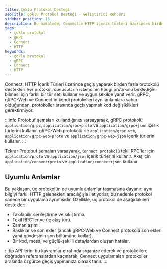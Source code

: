 ```yaml
---
title: Çoklu Protokol Desteği
seoTitle: Çoklu Protokol Desteği - Geliştirici Rehberi
sidebar_position: 15
description: Bu makalede, Connectin HTTP içerik türleri üzerinden birden fazla protokole nasıl destek sağladığı açıklanmaktadır. Farklı protokollerin nasıl kullanılacağı ve geçiş yaparken neler göz önünde bulundurulması gerektiği ele alınmıştır.
tags: 
  - çoklu protokol
  - gRPC
  - Connect
  - HTTP
keywords: 
  - çoklu protokol
  - gRPC
  - Connect
  - HTTP
---
```

Connect, HTTP İçerik Türleri üzerinde geçiş yaparak birden fazla protokolü destekler: her protokol, sunucuların istemcinin hangi protokolü beklediğini bilmesi için farklı bir tür seti kullanır ve uygun şekilde yanıt verir. gRPC, gRPC-Web ve Connect'in kendi protokolleri aynı anlamlara sahip olduğundan, protokoller arasında geçiş yapmak kod değişiklikleri gerektirmiyor.

:::info
Protobuf şemaları kullandığınızı varsayarsak, gRPC protokolü `application/grpc`, `application/grpc+proto` ve `application/grpc+json` içerik türlerini kullanır. gRPC-Web protokolü ise `application/grpc-web`, `application/grpc-web+proto` ve `application/grpc-web+json` içerik türlerini kullanır.
:::

Tekrar Protobuf şemaları varsayarak, `Connect protokolü` tekil RPC'ler için `application/proto` ve `application/json` içerik türlerini kullanır. Akış için `application/connect+proto` ve `application/connect+json` kullanır.

## Uyumlu Anlamlar

Bu yaklaşım, üç protokolün de uyumlu anlamlar taşımasına dayanır: aynı bilgiyi farklı HTTP gelenekleri aracılığıyla iletiyorlar, bu nedenle protokol sadece bir uygulama ayrıntısıdır. Özellikle, üç protokol de aşağıdakileri destekler:

- Takılabilir serileştirme ve sıkıştırma.
- Tekil RPC'ler ve üç akış türü.
- Zaman aşımı.
- Başlıklar ve son ekler (ancak gRPC-Web ve Connect protokolü son ekleri yanıt gövdesinin son bölümüne kodlar).
- Bir kod, mesaj ve güçlü-şekilli detaylardan oluşan hatalar.

:::tip
API'lerini bu kavramlar etrafında organize ederek ve protokollere doğrudan referanslardan kaçınarak, Connect uygulamaları protokoller arasında özgürce geçiş yapmanıza olanak tanır.
:::